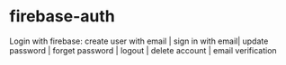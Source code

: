 # firebase-auth
Login with firebase: create user with email | sign in with email| update password | forget password | logout | delete account | email verification
